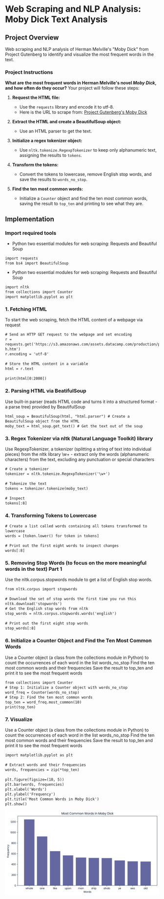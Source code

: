 # Web Scraping and NLP Analysis: Moby Dick Text Analysis 

## Project Overview
Web scraping and NLP analysis of Herman Melville's "Moby Dick" from Project Gutenberg to identify and visualize the most frequent words in the text.

### Project Instructions

**What are the most frequent words in Herman Melville's novel *Moby Dick*, and how often do they occur?**
Your project will follow these steps:

1. **Request the HTML file:**
   - Use the `requests` library and encode it to utf-8.
   - Here is the URL to scrape from: [Project Gutenberg's Moby Dick](https://www.gutenberg.org/files/2701/2701-h/2701-h.htm)

2. **Extract the HTML and create a BeautifulSoup object:**
   - Use an HTML parser to get the text.

3. **Initialize a regex tokenizer object:**
   - Use `nltk.tokenize.RegexpTokenizer` to keep only alphanumeric text, assigning the results to `tokens`.

4. **Transform the tokens:**
   - Convert the tokens to lowercase, remove English stop words, and save the results to `words_no_stop`.

5. **Find the ten most common words:**
   - Initialize a `Counter` object and find the ten most common words, saving the result to `top_ten` and printing to see what they are.

## Implementation

### Import required tools
- Python two essential modules for web scraping: Requests and Beautiful Soup
```
import requests
from bs4 import BeautifulSoup
```
- Python two essential modules for web scraping: Requests and Beautiful Soup
```
import nltk
from collections import Counter
import matplotlib.pyplot as plt
```
### 1. Fetching HTML
To start the web scraping, fetch the HTML content of a webpage via request
```
# Send an HTTP GET request to the webpage and set encoding
r = requests.get('https://s3.amazonaws.com/assets.datacamp.com/production/project_147/datasets/2701-h.htm')
r.encoding = 'utf-8'

# Store the HTML content in a variable
html = r.text

print(html[0:2000])
```
### 2. Parsing HTML via BeatifulSoup
Use built-in parser (reads HTML code and turns it into a structured format -a parse tree) provided by BeautifulSoup
```                                               
html_soup = BeautifulSoup(html, "html.parser") # Create a BeautifulSoup object from the HTML
moby_text = html_soup.get_text() # Get the text out of the soup
```
### 3. Regex Tokenizer via nltk (Natural Language Toolkit) library
Use RegexpTokenizer, a tokenizer (splitting a string of text into individual pieces) from the nltk library
\w+ - extract only the words (alphanumeric characters) from the text, excluding any punctuation or special characters
```                                               
# Create a tokenizer
tokenizer = nltk.tokenize.RegexpTokenizer('\w+')

# Tokenize the text
tokens = tokenizer.tokenize(moby_text)

# Inspect
tokens[:8]
```
### 4. Transforming Tokens to Lowercase
```                                               
# Create a list called words containing all tokens transformed to lowercase
words = [token.lower() for token in tokens]

# Print out the first eight words to inspect changes
words[:8]
```
### 5. Removing Stop Words (to focus on the more meaningful words in the text) Part 1
Use the nltk.corpus.stopwords module to get a list of English stop words.
```                                               
from nltk.corpus import stopwords

# Download the set of stop words the first time you run this
nltk.download('stopwords')
# Get the English stop words from nltk
stop_words = nltk.corpus.stopwords.words('english')

# Print out the first eight stop words
stop_words[:8]
```
### 6. Initialize a Counter Object and Find the Ten Most Common Words
Use a Counter object (a class from the collections module in Python) to count the occurrences of each word in the list words_no_stop
Find the ten most common words and their frequencies
Save the result to top_ten and print it to see the most frequent words
```                                               
from collections import Counter
# Step 1: Initialize a Counter object with words_no_stop
word_freq = Counter(words_no_stop)
# Step 2: Find the ten most common words
top_ten = word_freq.most_common(10)
print(top_ten)
```
### 7. Visualize
Use a Counter object (a class from the collections module in Python) to count the occurrences of each word in the list words_no_stop
Find the ten most common words and their frequencies
Save the result to top_ten and print it to see the most frequent words
```                                               
import matplotlib.pyplot as plt

# Extract words and their frequencies
words, frequencies = zip(*top_ten)

plt.figure(figsize=(10, 5))
plt.bar(words, frequencies)
plt.xlabel('Words')
plt.ylabel('Frequency')
plt.title('Most Common Words in Moby Dick')
plt.show()

```
![](https://github.com/snoowbirvd/Web-Scraping-and-NLP-Analysis-Text-Analysis/blob/f190aae6f10c156f60d2cffac645395aad3c66e1/Most%20Common%20Words.png)
